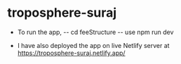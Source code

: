 # troposphere-suraj

- To run the app,
  -- cd feeStructure
  -- use npm run dev

- I have also deployed the app on live Netlify server at https://troposphere-suraj.netlify.app/